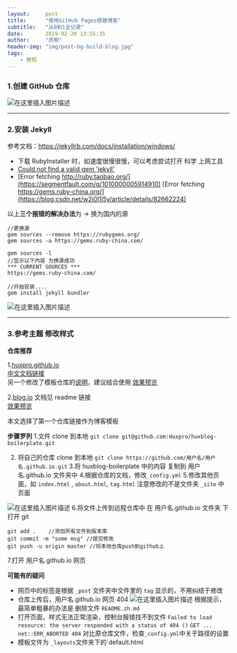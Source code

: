 ```yaml
---
layout:     post
title:      "使用GitHub Pages搭建博客"
subtitle:   "从0到1全记录"
date:       2019-02-20 13:55:35
author:     "虎鲸"
header-img: "img/post-bg-build-blog.jpg"
tags:
    - 教程
---
```




### 1.创建 GitHub 仓库

![在这里插入图片描述](https://img-blog.csdnimg.cn/20200219191042399.jpg?x-oss-process=image/watermark,type_ZmFuZ3poZW5naGVpdGk,shadow_10,text_aHR0cHM6Ly9ibG9nLmNzZG4ubmV0L3FxXzQ0NTM3NDE0,size_16,color_FFFFFF,t_70)



------

### 2.安装 Jekyll

参考文档：https://jekyllrb.com/docs/installation/windows/

- 下载 RubyInstaller 时，如速度很慢很慢，可以考虑尝试打开 科学 上网工具
- [Could not find a valid gem 'jekyll'](https://www.iteye.com/blog/sunxboy-2217811) 
- [Error fetching http://ruby.taobao.org/](https://segmentfault.com/q/1010000005914910)
  [Error fetching https://gems.ruby-china.org/](https://blog.csdn.net/w2i0l1l5y/article/details/82662224)

以上**三个报错的解决办法**为 -> 换为国内的源

```
//更换源
gem sources --remove https://rubygems.org/
gem sources -a https://gems.ruby-china.com/

gem sources -l
//显示以下内容 为换源成功
*** CURRENT SOURCES ***
https://gems.ruby-china.com/

//开始安装....
gem install jekyll bundler
```

![在这里插入图片描述](https://img-blog.csdnimg.cn/20200219204210408.png)



------

### 3.参考主题 修改样式

**仓库推荐**

1.[huxpro.github.io](https://github.com/Huxpro/huxpro.github.io)  
[中文文档链接](https://github.com/Huxpro/huxpro.github.io/blob/master/README.zh.md)  
另一个修改了模板仓库的[说明](https://github.com/jsksxs360/xs-huxblog/blob/master/Document.md#install-jekyll)，建议结合使用
[效果预览](http://huangxuan.me/huxblog-boilerplate/)

2.[blog.io](https://github.com/cnfeat/blog.io)
文档见 readme 链接  
[效果预览](https://www.cnfeat.com/)

本文选择了第一个仓库链接作为博客模板

**步骤罗列**
1.文件 clone 到本地
`git clone git@github.com:Huxpro/huxblog-boilerplate.git`

2. 将自己的仓库 clone 到本地
   `git clone https://github.com/用户名/用户名.github.io.git`
   3.将 huxblog-boilerplate 中的内容 复制到 用户名.github.io 文件夹中
   4.根据仓库的文档，修改`_config.yml`
   5.修改其他页面，如 `index.html` , `about.html`, `tag.html`
   注意修改的不是文件夹 `_site` 中页面 

![在这里插入图片描述](https://img-blog.csdnimg.cn/2020022010360032.png?x-oss-process=image/watermark,type_ZmFuZ3poZW5naGVpdGk,shadow_10,text_aHR0cHM6Ly9ibG9nLmNzZG4ubmV0L3FxXzQ0NTM3NDE0,size_16,color_FFFFFF,t_70)
6.将文件上传到远程仓库中
在 用户名.github.io 文件夹 下打开 git

```
git add .    //添加所有文件到版本库
git commit -m "some msg" //提交修改
git push -u origin master //将本地仓库push到github上
```

7.打开 用户名.github.io 网页


**可能有的疑问**

- 网页中的标签是根据 `_post` 文件夹中文件里的 `tag` 显示的，不用纠结于修改
- 仓库上传后，用户名.github.io 网页 404
  ![在这里插入图片描述](https://img-blog.csdnimg.cn/20200220105534332.jpg?x-oss-process=image/watermark,type_ZmFuZ3poZW5naGVpdGk,shadow_10,text_aHR0cHM6Ly9ibG9nLmNzZG4ubmV0L3FxXzQ0NTM3NDE0,size_16,color_FFFFFF,t_70)
  根据提示，最简单粗暴的办法是 删除文件 `README.zh.md`
- 打开页面，样式无法正常渲染，控制台报错找不到文件
  `Failed to load resource: the server responded with a status of 404 ()`
  `GET ... net::ERR_ABORTED 404`
  对比原仓库文件，检查`_config.yml`中关于路径的设置
- 模板文件为 `_layouts`文件夹下的`default.html
